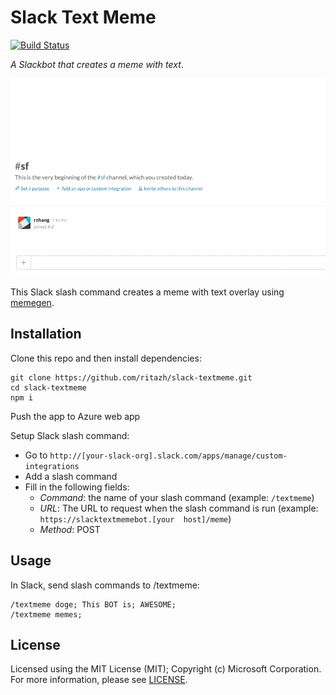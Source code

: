 # Slack Text Meme
[![Build Status](https://travis-ci.org/ritazh/slack-textmeme.svg?branch=master)](https://travis-ci.org/ritazh/slack-textmeme)

_A Slackbot that creates a meme with text_.

![Slack Text Meme Demo](textmeme.gif)

This Slack slash command creates a meme with text overlay using [memegen](http://memegen.link).

## Installation

Clone this repo and then install dependencies:

    git clone https://github.com/ritazh/slack-textmeme.git
    cd slack-textmeme
    npm i

Push the app to Azure web app

Setup Slack slash command:

* Go to `http://[your-slack-org].slack.com/apps/manage/custom-integrations` 
* Add a slash command
* Fill in the following fields:
  * _Command_: the name of your slash command (example: `/textmeme`)
  * _URL_: The URL to request when the slash command is run (example: `https://slacktextmemebot.[your  host]/meme`)
  * _Method_: POST


## Usage

In Slack, send slash commands to /textmeme:

    /textmeme doge; This BOT is; AWESOME;
    /textmeme memes;


## License
Licensed using the MIT License (MIT); Copyright (c) Microsoft Corporation. For more information, please see [LICENSE](LICENSE).
